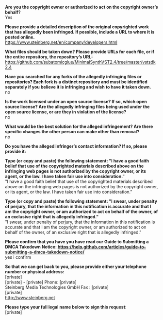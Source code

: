**Are you the copyright owner or authorized to act on the copyright owner’s behalf?**  
Yes

**Please provide a detailed description of the original copyrighted work that has allegedly been infringed. If possible, include a URL to where it is posted online.**  
https://www.steinberg.net/en/company/developers.html

**What files should be taken down? Please provide URLs for each file, or if the entire repository, the repository’s URL:**  
https://github.com/subatomicglue/MinimalSynthVST2.4/tree/master/vstsdk2.4

**Have you searched for any forks of the allegedly infringing files or repositories? Each fork is a distinct repository and must be identified separately if you believe it is infringing and wish to have it taken down.**  
no  

**Is the work licensed under an open source license? If so, which open source license? Are the allegedly infringing files being used under the open source license, or are they in violation of the license?**  
no  

**What would be the best solution for the alleged infringement? Are there specific changes the other person can make other than removal?**  
no  

**Do you have the alleged infringer’s contact information? If so, please provide it:**  

**Type (or copy and paste) the following statement: "I have a good faith belief that use of the copyrighted materials described above on the infringing web pages is not authorized by the copyright owner, or its agent, or the law. I have taken fair use into consideration."**  
"I have a good faith belief that use of the copyrighted materials described above on the infringing web pages is not authorized by the copyright owner, or its agent, or the law. I have taken fair use into consideration."  

**Type (or copy and paste) the following statement: "I swear, under penalty of perjury, that the information in this notification is accurate and that I am the copyright owner, or am authorized to act on behalf of the owner, of an exclusive right that is allegedly infringed."**  
"I swear, under penalty of perjury, that the information in this notification is accurate and that I am the copyright owner, or am authorized to act on behalf of the owner, of an exclusive right that is allegedly infringed."  

**Please confirm that you have you have read our Guide to Submitting a DMCA Takedown Notice: https://help.github.com/articles/guide-to-submitting-a-dmca-takedown-notice/**  
yes i confirm  

**So that we can get back to you, please provide either your telephone number or physical address:**  
[private]  
[private] - [private] Phone: [private]  
Steinberg Media Technologies GmbH Fax : [private]  
[private]  
http://www.steinberg.net    

**Please type your full legal name below to sign this request:**  
[private]
